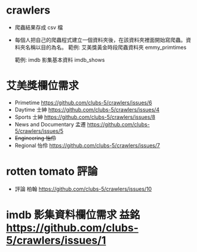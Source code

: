 # crawlers
* 爬蟲結果存成 csv 檔

* 每個人把自己的爬蟲程式建立一個資料夾後，在該資料夾裡面開始寫爬蟲。資料夾名稱以目的為名。
  範例: 艾美獎黃金時段爬蟲資料夾
  emmy_primtimes

  範例: imdb 影集基本資料
  imdb_shows
  
# 艾美獎欄位需求
* Primetime https://github.com/clubs-5/crawlers/issues/6
* Daytime 士紳 https://github.com/clubs-5/crawlers/issues/4
* Sports 士紳 https://github.com/clubs-5/crawlers/issues/8
* News and Documentary 孟遷 https://github.com/clubs-5/crawlers/issues/5
* ~~Engineering 怡伶~~
* Regional 怡伶 https://github.com/clubs-5/crawlers/issues/7

# rotten tomato 評論

 * 評論 柏翰 https://github.com/clubs-5/crawlers/issues/10

# imdb 影集資料欄位需求 益銘 https://github.com/clubs-5/crawlers/issues/1


